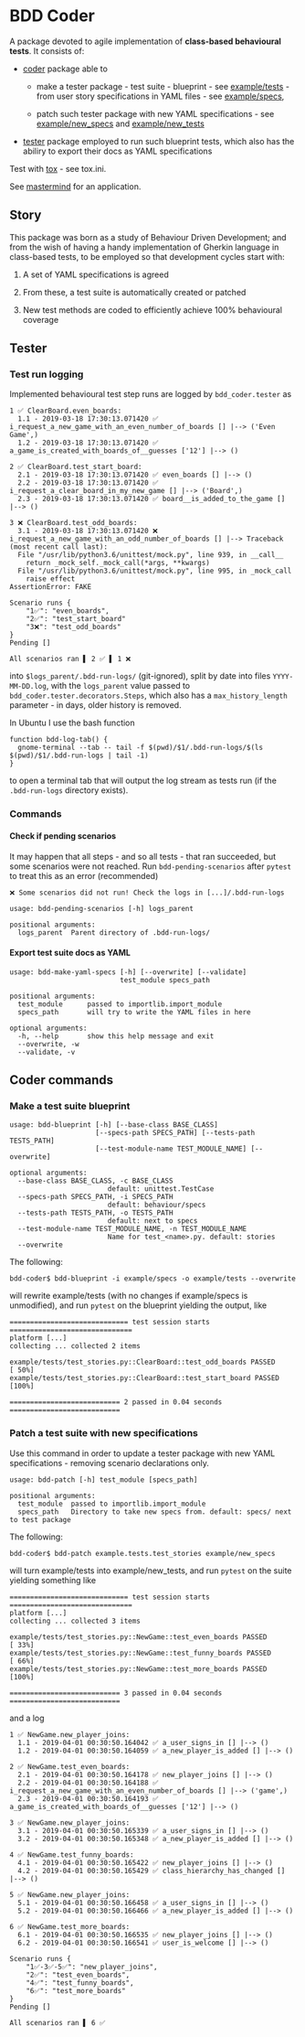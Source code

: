 # BDD Coder
A package devoted to agile implementation of **class-based behavioural tests**. It consists of:

* [coder](https://bitbucket.org/coleopter/bdd-coder/src/master/bdd_coder/coder) package able to

  - make a tester package - test suite - blueprint - see [example/tests](https://bitbucket.org/coleopter/bdd-coder/src/master/example/tests) - from user story specifications in YAML files - see [example/specs](https://bitbucket.org/coleopter/bdd-coder/src/master/example/specs),

  - patch such tester package with new YAML specifications - see [example/new_specs](https://bitbucket.org/coleopter/bdd-coder/src/master/example/new_specs) and [example/new_tests](https://bitbucket.org/coleopter/bdd-coder/src/master/example/new_tests)

* [tester](https://bitbucket.org/coleopter/bdd-coder/src/master/bdd_coder/tester) package employed to run such blueprint tests, which also has the abiliry to export their docs as YAML specifications

Test with [tox](https://tox.readthedocs.io/en/latest/) - see tox.ini.

See [mastermind](https://bitbucket.org/coleopter/mastermind) for an application.

## Story
This package was born as a study of Behaviour Driven Development; and from the wish of having a handy implementation of Gherkin language in class-based tests, to be employed so that development cycles start with:

  1. A set of YAML specifications is agreed

  2. From these, a test suite is automatically created or patched

  3. New test methods are coded to efficiently achieve 100% behavioural coverage

## Tester
### Test run logging
Implemented behavioural test step runs are logged by `bdd_coder.tester` as
```
1 ✅ ClearBoard.even_boards:
  1.1 - 2019-03-18 17:30:13.071420 ✅ i_request_a_new_game_with_an_even_number_of_boards [] |--> ('Even Game',)
  1.2 - 2019-03-18 17:30:13.071420 ✅ a_game_is_created_with_boards_of__guesses ['12'] |--> ()

2 ✅ ClearBoard.test_start_board:
  2.1 - 2019-03-18 17:30:13.071420 ✅ even_boards [] |--> ()
  2.2 - 2019-03-18 17:30:13.071420 ✅ i_request_a_clear_board_in_my_new_game [] |--> ('Board',)
  2.3 - 2019-03-18 17:30:13.071420 ✅ board__is_added_to_the_game [] |--> ()

3 ❌ ClearBoard.test_odd_boards:
  3.1 - 2019-03-18 17:30:13.071420 ❌ i_request_a_new_game_with_an_odd_number_of_boards [] |--> Traceback (most recent call last):
  File "/usr/lib/python3.6/unittest/mock.py", line 939, in __call__
    return _mock_self._mock_call(*args, **kwargs)
  File "/usr/lib/python3.6/unittest/mock.py", line 995, in _mock_call
    raise effect
AssertionError: FAKE

Scenario runs {
    "1✅": "even_boards",
    "2✅": "test_start_board"
    "3❌": "test_odd_boards"
}
Pending []

All scenarios ran ▌ 2 ✅ ▌ 1 ❌
```
into `$logs_parent/.bdd-run-logs/` (git-ignored), split by date into files `YYYY-MM-DD.log`, with the `logs_parent` value passed to `bdd_coder.tester.decorators.Steps`, which also has a `max_history_length` parameter - in days, older history is removed.

In Ubuntu I use the bash function
```
function bdd-log-tab() {
  gnome-terminal --tab -- tail -f $(pwd)/$1/.bdd-run-logs/$(ls $(pwd)/$1/.bdd-run-logs | tail -1)
}
```
to open a terminal tab that will output the log stream as tests run (if the `.bdd-run-logs` directory exists).

### Commands
#### Check if pending scenarios
It may happen that all steps - and so all tests - that ran succeeded, but some scenarios were not reached. Run `bdd-pending-scenarios` after `pytest` to treat this as an error (recommended)
```
❌ Some scenarios did not run! Check the logs in [...]/.bdd-run-logs
```
```
usage: bdd-pending-scenarios [-h] logs_parent

positional arguments:
  logs_parent  Parent directory of .bdd-run-logs/
```

#### Export test suite docs as YAML
```
usage: bdd-make-yaml-specs [-h] [--overwrite] [--validate]
                           test_module specs_path

positional arguments:
  test_module      passed to importlib.import_module
  specs_path       will try to write the YAML files in here

optional arguments:
  -h, --help       show this help message and exit
  --overwrite, -w
  --validate, -v
```

## Coder commands
### Make a test suite blueprint
```
usage: bdd-blueprint [-h] [--base-class BASE_CLASS]
                     [--specs-path SPECS_PATH] [--tests-path TESTS_PATH]
                     [--test-module-name TEST_MODULE_NAME] [--overwrite]

optional arguments:
  --base-class BASE_CLASS, -c BASE_CLASS
                        default: unittest.TestCase
  --specs-path SPECS_PATH, -i SPECS_PATH
                        default: behaviour/specs
  --tests-path TESTS_PATH, -o TESTS_PATH
                        default: next to specs
  --test-module-name TEST_MODULE_NAME, -n TEST_MODULE_NAME
                        Name for test_<name>.py. default: stories
  --overwrite
```
The following:
```
bdd-coder$ bdd-blueprint -i example/specs -o example/tests --overwrite
```
will rewrite example/tests (with no changes if example/specs is unmodified), and run `pytest` on the blueprint yielding the output, like
```
============================= test session starts ==============================
platform [...]
collecting ... collected 2 items

example/tests/test_stories.py::ClearBoard::test_odd_boards PASSED        [ 50%]
example/tests/test_stories.py::ClearBoard::test_start_board PASSED       [100%]

=========================== 2 passed in 0.04 seconds ===========================
```

### Patch a test suite with new specifications
Use this command in order to update a tester package with new YAML specifications - removing scenario declarations only.
```
usage: bdd-patch [-h] test_module [specs_path]

positional arguments:
  test_module  passed to importlib.import_module
  specs_path   Directory to take new specs from. default: specs/ next to test package
```
The following:
```
bdd-coder$ bdd-patch example.tests.test_stories example/new_specs
```
will turn example/tests into example/new_tests, and run `pytest` on the suite yielding something like
```
============================= test session starts ==============================
platform [...]
collecting ... collected 3 items

example/tests/test_stories.py::NewGame::test_even_boards PASSED          [ 33%]
example/tests/test_stories.py::NewGame::test_funny_boards PASSED         [ 66%]
example/tests/test_stories.py::NewGame::test_more_boards PASSED          [100%]

=========================== 3 passed in 0.04 seconds ===========================
```
and a log
```
1 ✅ NewGame.new_player_joins:
  1.1 - 2019-04-01 00:30:50.164042 ✅ a_user_signs_in [] |--> ()
  1.2 - 2019-04-01 00:30:50.164059 ✅ a_new_player_is_added [] |--> ()

2 ✅ NewGame.test_even_boards:
  2.1 - 2019-04-01 00:30:50.164178 ✅ new_player_joins [] |--> ()
  2.2 - 2019-04-01 00:30:50.164188 ✅ i_request_a_new_game_with_an_even_number_of_boards [] |--> ('game',)
  2.3 - 2019-04-01 00:30:50.164193 ✅ a_game_is_created_with_boards_of__guesses ['12'] |--> ()

3 ✅ NewGame.new_player_joins:
  3.1 - 2019-04-01 00:30:50.165339 ✅ a_user_signs_in [] |--> ()
  3.2 - 2019-04-01 00:30:50.165348 ✅ a_new_player_is_added [] |--> ()

4 ✅ NewGame.test_funny_boards:
  4.1 - 2019-04-01 00:30:50.165422 ✅ new_player_joins [] |--> ()
  4.2 - 2019-04-01 00:30:50.165429 ✅ class_hierarchy_has_changed [] |--> ()

5 ✅ NewGame.new_player_joins:
  5.1 - 2019-04-01 00:30:50.166458 ✅ a_user_signs_in [] |--> ()
  5.2 - 2019-04-01 00:30:50.166466 ✅ a_new_player_is_added [] |--> ()

6 ✅ NewGame.test_more_boards:
  6.1 - 2019-04-01 00:30:50.166535 ✅ new_player_joins [] |--> ()
  6.2 - 2019-04-01 00:30:50.166541 ✅ user_is_welcome [] |--> ()

Scenario runs {
    "1✅-3✅-5✅": "new_player_joins",
    "2✅": "test_even_boards",
    "4✅": "test_funny_boards",
    "6✅": "test_more_boards"
}
Pending []

All scenarios ran ▌ 6 ✅
```
